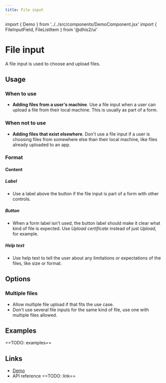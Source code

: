 ```yaml
---
title: File input
---
```


import { Demo } from '../../src/components/DemoComponent.jsx'
import { FileInputField, FileListItem } from '@dhis2/ui'

# File input

A file input is used to choose and upload files.

<Demo>
    <FileInputField
    helpText="Max size 5mb. Supported file types are .jpg, .png, and .pdf."
    label="Upload birth certificate"
    />
</Demo>

## Usage

### When to use

-   **Adding files from a user's machine**. Use a file input when a user can upload a file from their local machine. This is usually as part of a form.

### When not to use

-   **Adding files that exist elsewhere**. Don't use a file input if a user is choosing files from somewhere else than their local machine, like files already uploaded to an app.

### Format

#### Content

##### Label

<Demo>
    <FileInputField
    label="Upload birth certificate"
    />
</Demo>

-   Use a label above the button if the file input is part of a form with other controls.

##### Button

<Demo>
    <FileInputField
    buttonLabel="Upload test data"
    />
</Demo>

-   When a form label isn't used, the button label should make it clear what kind of file is expected. Use _Upload certificate_ instead of just _Upload_, for example.

##### Help text

<Demo>
    <FileInputField
    helpText="Max size 5mb. Supported file types are .jpg, .png, and .pdf."
    label="Upload birth certificate"
    />
</Demo>

-   Use help text to tell the user about any limitations or expectations of the files, like size or format.

## Options

### Multiple files

<Demo>
    <FileInputField label="Upload documents">
        <FileListItem label="document-name.pdf" removeText="Remove"/>
        <FileListItem label="uploaded-document.pdf" removeText="Remove"/>
        <FileListItem label="DHIS2-UI-Guide.pdf" removeText="Remove"/>
    </FileInputField>
</Demo>

-   Allow multiple file upload if that fits the use case.
-   Don't use several file inputs for the same kind of file, use one with multiple files allowed.

## Examples

==TODO: examples==

## Links

-   [Demo](https://ui.dhis2.nu/demo/?path=/story/forms-file-input-file-input--default)
-   API reference ==TODO: link==

